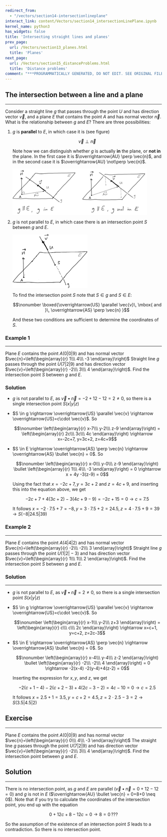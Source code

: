 ```yaml
---
redirect_from:
  - "/vectors/section14-intersectionlineplane"
interact_link: content/Vectors/section14_intersectionLinePlane.ipynb
kernel_name: python3
has_widgets: false
title: 'Intersecting straight lines and planes'
prev_page:
  url: /Vectors/section13_planes.html
  title: 'Planes'
next_page:
  url: /Vectors/section15_distanceProblems.html
  title: 'Distance problems'
comment: "***PROGRAMMATICALLY GENERATED, DO NOT EDIT. SEE ORIGINAL FILES IN /content***"
---
```



## The intersection between a line and a plane
---

Consider a straight line $g$ that passes through the point $U$ and has direction vector $\vec{v}$, and a plane $E$ that contains the point $A$ and has normal vector $\vec{n}$. What is the relationship between $g$ and $E$? There are three possibilities:

1. $g$ is __parallel__ to $E$, in which case it is (see figure)

   $$\nonumber\vec{v} \perp \vec{n}$$
   
   Note how we can distinguish whether $g$ is actually __in__ the plane, or __not in__ the plane. In the first case it is $\overrightarrow{AU} \perp \vec{n}$, and in the second case it is $\overrightarrow{AU} \not\perp \vec{n}$.

   <img src="./pics/gIntersectE1.png" width="90%" align="center">

2. $g$ is not parallel to $E$, in which case there is an intersection point $S$ between $g$ and $E$.

	<img src="./pics/gIntersectE2.png" width="50%" align="center">
	
    To find the intersection point $S$ note that $S\in g$ and $S\in E$:

    $$\nonumber \boxed{\overrightarrow{US} \parallel \vec{v}\, \mbox{ and }\, \overrightarrow{AS} \perp \vec{n} }$$ 

    And these two conditions are sufficient to determine the coordinates of $S$.


### Example 1
---

Plane $E$ contains the point $A(0\vert 0\vert 9)$ and has normal vector $\vec{n}=\left(\begin{array}{r} 1\\\ 4\\\ -3 \end{array}\right)$ Straight line $g$ passes through the point $U(7\vert 2\vert 9)$ and has direction vector $\vec{v}=\left(\begin{array}{r} -2\\\ 3\\\ 4 \end{array}\right)$. Find the intersection point $S$ between $g$ and $E$.


### Solution


 - $g$ is not parallel to $E$, as $\nonumber \vec{v}\bullet \vec{n}=-2+12-12=2\neq 0$, so there is a single intersection point $S(x\vert y\vert z)$ 

- $S \in g \rightarrow \overrightarrow{US} \parallel \vec{v} \rightarrow \overrightarrow{US}=c\cdot \vec{v}$. So 

  $$\nonumber \left(\begin{array}{r} x-7\\\ y-2\\\ z-9 \end{array}\right) = \left(\begin{array}{r} 2c\\\ 3c\\\ 4c \end{array}\right) \rightarrow x=-2c+7, y=3c+2, z=4c+9$$


- $S \in E \rightarrow \overrightarrow{AS} \perp \vec{n} \rightarrow \overrightarrow{AS} \bullet \vec{n} = 0$. So

  $$\nonumber \left(\begin{array}{r} x-0\\\ y-0\\\ z-9 \end{array}\right) \bullet \left(\begin{array}{r} 1\\\ 4\\\ -3 \end{array}\right) = 0 \rightarrow x + 4y -3(z-9) = 0$$
  
  Using the fact that $x=-2c+7, y=3c+2$ and $z=4c+9$, and inserting this into the equation above, we get
  
  $$\nonumber  -2c+7+4(3c+2)-3(4c+9-9) = -2c+15=0 \rightarrow c=7.5$$
  
  It follows $x=-2\cdot 7.5+7=-8, y=3\cdot 7.5+2=24.5, z=4\cdot 7.5+9=39 \rightarrow S(-8\vert 24.5\vert 39)$ 
   

### Example 2
---

Plane $E$ contains the point $A(4\vert 4\vert 2)$ and has normal vector $\vec{n}=\left(\begin{array}{r} -2\\\ -2\\\ 3 \end{array}\right)$ Straight line $g$ passes through the point $U(1\vert 2\vert -3)$ and has direction vector $\vec{v}=\left(\begin{array}{r} 1\\\ 1\\\ 2 \end{array}\right)$. Find the intersection point $S$ between $g$ and $E$.

### Solution
---

 - $g$ is not parallel to $E$, as $\vec{v}\bullet \vec{n}=2\neq 0$, so there is a single intersection point $S(x\vert y\vert z)$ 

- $S \in g \rightarrow \overrightarrow{US} \parallel \vec{v} \rightarrow \overrightarrow{US}=c\cdot \vec{v}$. So 

  $$\nonumber \left(\begin{array}{r} x-1\\\ y-2\\\ z+3 \end{array}\right) = \left(\begin{array}{r} c\\\ c\\\ 2c \end{array}\right) \rightarrow x=c+1, y=c+2, z=2c-3$$


- $S \in E \rightarrow \overrightarrow{AS} \perp \vec{n} \rightarrow \overrightarrow{AS} \bullet \vec{n} = 0$. So

  $$\nonumber \left(\begin{array}{r} x-4\\\ y-4\\\ z-2 \end{array}\right) \bullet \left(\begin{array}{r} -2\\\ -2\\\ 4 \end{array}\right) = 0 \rightarrow -2(x-4) -2(y-4)+4(z-2) = 0$$
  
  Inserting the expression for $x, y$, and $z$, we get
  
  $$\nonumber -2(c+1-4)-2(c+2-3)+4(2c-3-2) = 4c-10=0 \rightarrow c=2.5$$
  
  It follows $x=2.5+1=3.5, y=c+2=4.5, z=2\cdot 2.5-3=2 \rightarrow S(3.5\vert 4.5 \vert 2)$ 




## Exercise
---

Plane $E$ contains the point $A(0\vert 0\vert 9)$ and has normal vector $\vec{n}=\left(\begin{array}{r} 0\\\ 4\\\ -3 \end{array}\right)$ The straight line $g$ passes through the point $U(7\vert 2\vert 9)$ and has direction vector $\vec{v}=\left(\begin{array}{r} -2\\\ 3\\\ 4 \end{array}\right)$. Find the intersection point between $g$ and $E$.



## Solution
---
There is no intersection point, as $g$ and $E$ are parallel ($\vec{v}\bullet \vec{n}=0+12-12=0$) and $g$ is not in $E$ ($\overrightarrow{AU} \bullet \vec{n} = 0+8+0 \neq 0$). Note that if you try to calculate the coordinates of the intersection point, you end up with the equation 

   $$\nonumber 0 + 12c+8 -12c = 0\rightarrow 8=0 \,???$$
  
   So the assumption of the existence of an intersection point $S$ leads to a contradiction. So there is no intersection point.




